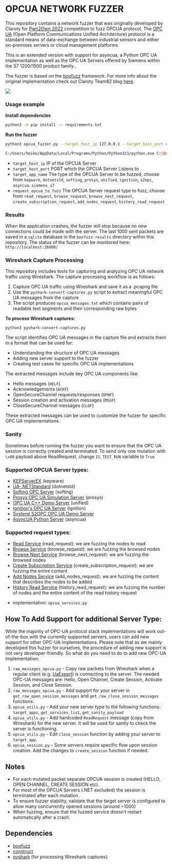 # OPCUA NETWORK FUZZER

This repository contains a network fuzzer that was originally developed by Claroty for [Pwn2Own 2022](https://www.zerodayinitiative.com/blog/2022/4/14/pwn2own-miami-2022-results) competition to fuzz OPCUA protocol. The [OPC UA](https://opcfoundation.org/about/opc-technologies/opc-ua/) (Open Platform Communications Unified Architecture) protocol is a standard means of data-exchange between industrial sensors and either on-premises servers or cloud management platforms.

This is an extended version with support for asyncua, a Python OPC UA implementation as well as the OPC UA Servers offered by Siemens within the S7 1200/1500 product family..

The fuzzer is based on the [boofuzz](https://github.com/jtpereyda/boofuzz) framework. For more info about the original implementation check out Claroty Team82 blog [here](https://claroty.com/team82/research/team82-releases-homegrown-opc-ua-network-fuzzer-based-on-boofuzz).

![](opcua_fuzzer.gif)

### Usage example
**Install dependencies**
```bash
python3 -m pip install -r requirements.txt
```
**Run the fuzzer**
```bash
python3 opcua_fuzzer.py --target_host_ip 127.0.0.1 --target_host_port 4840 --target_app_name asyncua --request_opcua_to_fuzz read_request

C:/Users/heiko/AppData/Local/Programs/Python/Python311/python.exe C:\Users\heiko\VS_Code\SIoTG\2025_SIoTG_GitLab\asyncua-network-fuzzing\opcua_network_fuzzer\opcua_fuzzer.py --target_host_ip 127.0.0.1 --target_host_port 4840 --target_app_name asyncua --request_opcua_to_fuzz read_request
```

- `target_host_ip` IP of the OPCUA Server
- `target_host_port` PORT which the OPCUA Server Listens to
- `target_app_name` The type of the OPCUA Server to be fuzzed, choose from `kepware`, `dotnetstd`, `softing`, `prosys`, `unified`, `ignition`, `s2opc`, `asyncua`. `siemens_s7`
- `request_opcua_to_fuzz` The OPCUA Server request type to fuzz, choose from `read_request`, `browse_request`, `browse_next_request`, `create_subscription_request`, `add_nodes_request`, `history_read_request`

### Results
When the application crashes, the fuzzer will stop because no new connections could be made with the server. The last 1000 sent packets are saved in a `sqlite` database in the `boofuzz-results` directory within this repository. The status of the fuzzer can be monitored here: `http://localhost:26000/`

### Wireshark Capture Processing

This repository includes tools for capturing and analyzing OPC UA network traffic using Wireshark. The capture processing workflow is as follows:

1. Capture OPC UA traffic using Wireshark and save it as a .pcapng file
2. Use the `pyshark-convert-captures.py` script to extract meaningful OPC UA messages from the capture
3. The script produces `opcua_messages.txt` which contains pairs of readable text segments and their corresponding raw bytes

**To process Wireshark captures:**
```
python3 pyshark-convert-captures.py
```

The script identifies OPC UA messages in the capture file and extracts them in a format that can be used for:
- Understanding the structure of OPC UA messages
- Adding new server support to the fuzzer
- Creating test cases for specific OPC UA implementations

The extracted messages include key OPC UA components like:
- Hello messages (`HELF`)
- Acknowledgements (`ACKF`)
- OpenSecureChannel requests/responses (`OPNF`)
- Session creation and activation messages (`MSGF`)
- CloseSecureChannel messages (`CLOF`)

These extracted messages can be used to customize the fuzzer for specific OPC UA implementations.

### Sanity
Sometimes before running the fuzzer you want to ensure that the OPC UA session is correctly created and terminated. To send only one mutation with `\x00` payload above ReadRequest, change `IS_TEST_RUN` variable to `True`

### Supported OPCUA Server types:
- [KEPServerEX](https://www.kepware.com/en-us/products/kepserverex/) (kepware)
- [UA-.NETStandard](https://github.com/OPCFoundation/UA-.NETStandard) (dotnetstd)
- [Softing OPC Server](https://industrial.softing.com/products/opc-opc-ua-software-platform.html) (softing)
- [Prosys OPC UA Simulation Server](https://www.prosysopc.com/products/opc-ua-simulation-server/) (prosys)
- [OPC UA C++ Demo Server](https://www.unified-automation.com/downloads/opc-ua-servers.html) (unified)
- [Ignition's OPC UA Server](https://docs.inductiveautomation.com/display/DOC81/OPC+UA) (ignition)
- [Systerel S2OPC OPC UA Demo Server](https://gitlab.com/systerel/S2OPC)
- [AsyncUA Python Server](https://github.com/FreeOpcUa/opcua-asyncio) (asyncua)

### Supported request types:
- [Read Service](https://reference.opcfoundation.org/Core/Part4/v105/docs/5.10.2) (read_request): we are fuzzing the nodes to read
- [Browse Service](https://reference.opcfoundation.org/Core/Part4/v105/docs/5.8.2) (browse_request): we are fuzzing the browsed nodes
- [Browse Next Service](https://reference.opcfoundation.org/Core/Part4/v105/docs/5.8.3) (browse_next_request): we are fuzzing the browsed nodes
- [Create Subscription Service](https://reference.opcfoundation.org/Core/Part4/v105/docs/5.13.2) (create_subscription_request): we are fuzzing the entire content
- [Add Nodes Service](https://reference.opcfoundation.org/Core/Part4/v105/docs/5.7.2) (add_nodes_request): we are fuzzing the content that describes the nodes to be added
- [History Read Service](https://reference.opcfoundation.org/v104/Core/docs/Part4/5.10.3/) (history_read_request):  we are fuzzing the number of nodes and the entire content of the read history request

* implementation: `opcua_services.py`

## How To Add Support for additional Server Type:
While the majority of OPC-UA protocol stack implementations will work out-of-the-box with the currently supported servers, users can add new support for other OPC-UA implementations. Please note that as we mainly developed this fuzzer for ourselves, the procedure of adding new support is not very developer-friendly. So what do you need to do to add new OPC-UA implementation:

1. `raw_messages_opcua.py` -  Copy raw packets from Wireshark when a regular client (e.g. [UaExpert](https://www.unified-automation.com/products/development-tools/uaexpert.html)) is connecting to the server. The needed OPC-UA messages are: Hello, Open Channel, Create Session, Activate Session, and Close Session.
2. `raw_messages_opcua.py` - Add support for your server in `get_raw_open_session_messages` and `get_raw_close_session_messages` functions.
3. `opcua_utils.py` - Add your new server type to the following functions: `target_apps`, `get_services_list`, `get_sanity_payload`
4. `opcua_utils.py` - Add hardcoded `ReadRequest` message (copy from Wireshark) for the new server. It will be used for sanity to check the server is functioning.
5. `opcua_utils.py` - Edit `close_session` function by adding your server to `target_app`.
6. `opcua_session.py` - Some servers require specific flow upon session creation. Add the changes to `create_session` function if needed.

## Notes
- For each mutated packet separate OPCUA session is created (HELLO, OPEN CHANNEL, CREATE SESSION etc).
- For most of the OPCUA Servers (.NET excluded) the session is terminated after each mutation.
- To ensure fuzzer stability, validate that the target server is configured to allow many concurrently opened sessions (around ~1000)
- When fuzzing, ensure that the fuzzed service doesn't restart automatically after a crash.

## Dependencies
- [boofuzz](https://github.com/jtpereyda/boofuzz)
- [construct](https://github.com/construct/construct)
- [pyshark](https://github.com/KimiNewt/pyshark) (for processing Wireshark captures)